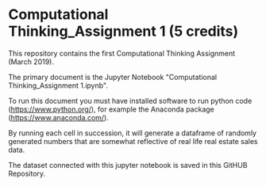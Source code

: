 # Computational Thinking_Assignment 1 (5 credits)

This repository contains the first Computational Thinking Assignment (March 2019).

The primary document is the Jupyter Notebook "Computational Thinking_Assignment 1.ipynb".

To run this document you must have installed software to run python code (https://www.python.org/), for example the Anaconda package (https://www.anaconda.com/).

By running each cell in succession, it will generate a dataframe of randomly generated numbers that are somewhat reflective of real life real estate sales data. 

The dataset connected with this jupyter notebook is saved in this GitHUB Repository. 
